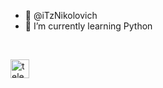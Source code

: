 - 👋 @iTzNikolovich
- 🌱 I’m currently learning Python
<br>

<a href="https://telegram.me/iTzNikolovich"><img src="https://upload.wikimedia.org/wikipedia/commons/thumb/8/82/Telegram_logo.svg/1024px-Telegram_logo.svg.png" alt="telegram" width="30" height="30"></a>

<!---
iTzNikolovich/iTzNikolovich is a ✨ special ✨ repository because its `README.md` (this file) appears on your GitHub profile.
You can click the Preview link to take a look at your changes.
--->
